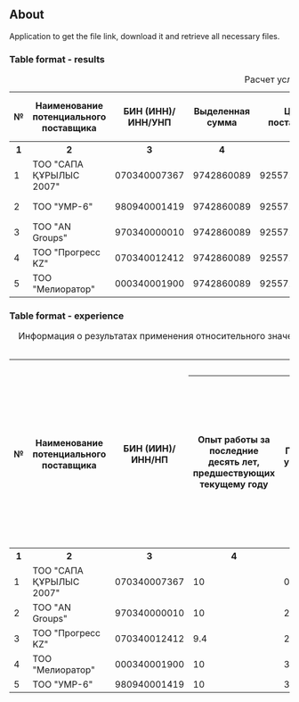## About 

Application to get the file link, download it and retrieve all necessary files.


### Table format - results

<table>
<caption>Расчет условных цен участников конкурса:</caption>
<tr>
<th>№</th>
<th>Наименование потенциального поставщика</th>
<th>БИН (ИНН)/ИНН/УНП</th>
<th>Выделенная сумма</th>
<th>Цена поставщика</th>
<th>Сумма в соответствии со статьей 26 Закона</th>
<th>Размер условной скидки, %</th>
<th>Цена с учетом условной скидки</th>
<th>Показатель финансовой устойчивости</th>
<th>Дата и время подачи заявки</th>
</tr>
<tr>
<th>1</th>
<th>2</th>
<th>3</th>
<th>4</th>
<th>5</th>
<th>6</th>
<th>7</th>
<th>8</th>
<th>9</th>
<th>10</th>
</tr>
<tr>
<td>1</td>
<td>ТОО "САПА ҚҰРЫЛЫС 2007"</td>
<td>070340007367</td>
<td style="text-align:right">9742860089</td>
<td style="text-align:right">9255717084.55</td>
<td style="text-align:right"></td>
<td style="text-align:right">10</td>
<td style="text-align:right">8330145376.1</td>
<td style="text-align:right">116.66</td>
<td>12.06.2023 21:58:51</td>
</tr>
<tr>
<td>2</td>
<td>ТОО "УМР-6"</td>
<td>980940001419</td>
<td style="text-align:right">9742860089</td>
<td style="text-align:right">9255717084.55</td>
<td style="text-align:right"></td>
<td style="text-align:right">10</td>
<td style="text-align:right">8330145376.1</td>
<td style="text-align:right">51.34</td>
<td>19.06.2023 18:33:29</td>
</tr>
<tr>
<td>3</td>
<td>ТОО "AN Groups"</td>
<td>970340000010</td>
<td style="text-align:right">9742860089</td>
<td style="text-align:right">9255717084.55</td>
<td style="text-align:right"></td>
<td style="text-align:right">9.5</td>
<td style="text-align:right">8376423961.52</td>
<td style="text-align:right">92.66</td>
<td>23.06.2023 18:39:33</td>
</tr>
<tr>
<td>4</td>
<td>ТОО "Прогресс KZ"</td>
<td>070340012412</td>
<td style="text-align:right">9742860089</td>
<td style="text-align:right">9255717084.55</td>
<td style="text-align:right"></td>
<td style="text-align:right">9.2</td>
<td style="text-align:right">8404191112.77</td>
<td style="text-align:right">141.79</td>
<td>21.06.2023 10:16:01</td>
</tr>
<tr>
<td>5</td>
<td>ТОО "Мелиоратор"</td>
<td>000340001900</td>
<td style="text-align:right">9742860089</td>
<td style="text-align:right">9255717084.55</td>
<td style="text-align:right"></td>
<td style="text-align:right">9</td>
<td style="text-align:right">8422702546.94</td>
<td style="text-align:right">183.64</td>
<td>19.06.2023 09:37:21</td>
</tr>
</table> 

### Table format - experience

<table>
<caption>
            Информация о результатах применения относительного значения критериев, предусмотренных при равенстве пунктом
            243 настоящих Правил, ко всем заявкам на участие в конкурсе, представленным на участие в данном конкурсе:
</caption>
<tr>
<th rowspan="3">№</th>
<th rowspan="3">Наименование потенциального поставщика</th>
<th rowspan="3">БИН (ИИН)/ ИНН/НП</th>
<th colspan="7">Условные скидки, %</th>
</tr>
<tr>
<th rowspan="2">Опыт работы за последние десять лет, предшествующих текущему году</th>
<th rowspan="2">Показатель уплаченных налогов</th>
<th rowspan="2">Функциональные характеристики товаров</th>
<th rowspan="2">Технические характеристики товаров</th>
<th rowspan="2">Качественные характеристики товаров</th>
<th rowspan="2">Эксплуатационные характеристики товаров</th>
<th rowspan="2">Нахождение потенциального поставщика в соответствующей административно-территориальной единице в границах области,
                городов республиканского значения и столицы, в которой зарегистрирован заказчик</th>
<th rowspan="2">Отрицательные значения за наличие у потенциального поставщика на исполнении договора о государственных закупках</th>
<th rowspan="2">Общая условная скидка, %</th>
</tr>
<tr>
</tr>
<tr>
<th>1</th>
<th>2</th>
<th>3</th>
<th>4</th>
<th>5</th>
<th>6</th>
<th>7</th>
<th>8</th>
<th>9</th>
<th>10</th>
<th>11</th>
<th>12</th>
</tr>
<tr>
<td>1</td>
<td>ТОО "САПА ҚҰРЫЛЫС 2007"</td>
<td>070340007367</td>
<td>10</td>
<td>0.9</td>
<td></td>
<td></td>
<td></td>
<td></td>
<td>0</td>
<td>0</td>
<td>10</td>
</tr>
<tr>
<td>2</td>
<td>ТОО "AN Groups"</td>
<td>970340000010</td>
<td>10</td>
<td>2.6</td>
<td></td>
<td></td>
<td></td>
<td></td>
<td>0</td>
<td>-0.5</td>
<td>9.5</td>
</tr>
<tr>
<td>3</td>
<td>ТОО "Прогресс KZ"</td>
<td>070340012412</td>
<td>9.4</td>
<td>2.6</td>
<td></td>
<td></td>
<td></td>
<td></td>
<td>0</td>
<td>-0.2</td>
<td>9.2</td>
</tr>
<tr>
<td>4</td>
<td>ТОО "Мелиоратор"</td>
<td>000340001900</td>
<td>10</td>
<td>3</td>
<td></td>
<td></td>
<td></td>
<td></td>
<td>0</td>
<td>-1</td>
<td>9</td>
</tr>
<tr>
<td>5</td>
<td>ТОО "УМР-6"</td>
<td>980940001419</td>
<td>10</td>
<td>3</td>
<td></td>
<td></td>
<td></td>
<td></td>
<td>0</td>
<td>0</td>
<td>10</td>
</tr>
</table> 
